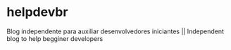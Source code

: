 # helpdevbr
Blog independente para auxiliar desenvolvedores iniciantes || Independent blog to help begginer developers
